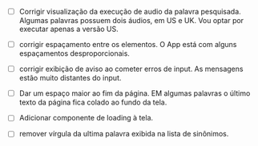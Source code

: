 - [ ] Corrigir visualização da execução de audio da palavra pesquisada. Algumas palavras possuem dois áudios, em US e UK. Vou optar por executar apenas a versão US.

- [ ] corrigir espaçamento entre os elementos. O App está com alguns espaçamentos desproporcionais.

- [ ] corrigir exibição de aviso ao cometer erros de input. As mensagens estão muito distantes do input.

- [ ] Dar um espaço maior ao fim da página. EM algumas palavras o último texto da página fica colado ao fundo da tela.

- [ ] Adicionar componente de loading à tela.

- [ ] remover vírgula da ultima palavra exibida na lista de sinônimos.